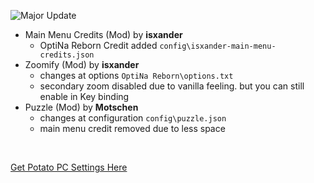 ![Major Update](https://raw.githubusercontent.com/NotAGanesh/OptiNa-Reborn/96e2b5a8ad20879d8a0313231c3ce4b0c88c5fd9/update_banners/major_update.png)
- Main Menu Credits (Mod) by **isxander**
    - OptiNa Reborn Credit added `config\isxander-main-menu-credits.json`
- Zoomify (Mod) by **isxander**
    - changes at options `OptiNa Reborn\options.txt`
    - secondary zoom disabled due to vanilla feeling. but you can still enable in Key binding
- Puzzle (Mod) by **Motschen**
    - changes at configuration `config\puzzle.json`
    - main menu credit removed due to less space
<br>

[Get Potato PC Settings Here](https://github.com/NotAGanesh/OptiNa-Reborn/wiki/%F0%9F%92%BB-Potato-PC-Settings)
    
